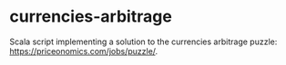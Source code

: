 # currencies-arbitrage
Scala script implementing a solution to the currencies arbitrage puzzle: https://priceonomics.com/jobs/puzzle/.
